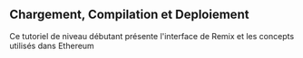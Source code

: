 ## Chargement, Compilation et Deploiement

Ce tutoriel de niveau débutant présente l'interface de Remix et les concepts utilisés dans Ethereum